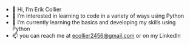 - 👋 Hi, I’m Erik Collier
- 👀 I’m interested in learning to code in a variety of ways using Python
- 🌱 I’m currently learning the basics and developing my skills using Python
- 📫 you can reach me at ecollier2456@gmail.com or on my LinkedIn

<!---
WaffleDog909/WaffleDog909 is a ✨ special ✨ repository because its `README.md` (this file) appears on your GitHub profile.
You can click the Preview link to take a look at your changes.
--->
